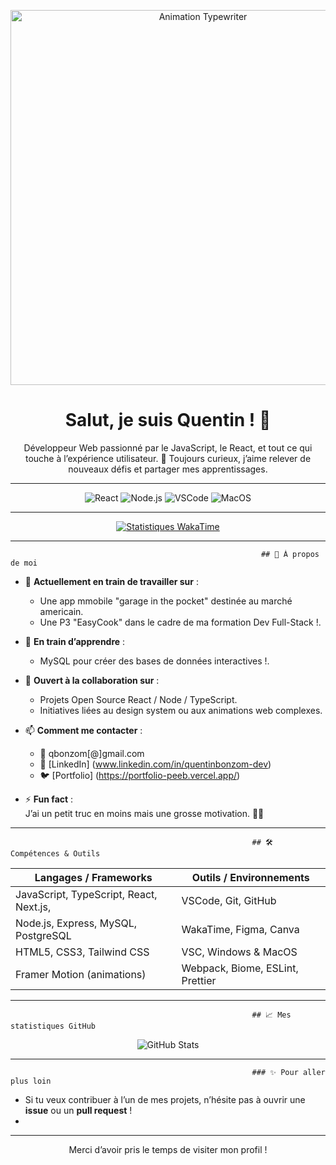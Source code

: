 <!-- ───────────────────────────────────────────────────────────────────── -->
<!--                            IMAGE TYPEWRITER                            -->
<!-- ───────────────────────────────────────────────────────────────────── -->
<p align="center">
  <!-- Remplace le lien par celui de ton GIF Typewriter -->
  <img src="https://mon-domaine.fr/assets/typewriter.gif" alt="Animation Typewriter" width="600px"/>
</p>

<!-- ───────────────────────────────────────────────────────────────────── -->
<!--                           TITRE & PRÉSENTATION                          -->
<!-- ───────────────────────────────────────────────────────────────────── -->
<h1 align="center">Salut, je suis Quentin ! 👋</h1>
<p align="center">
  Développeur Web passionné par le JavaScript, le React, et tout ce qui touche à l’expérience utilisateur. 🚀  
  Toujours curieux, j’aime relever de nouveaux défis et partager mes apprentissages.
</p>

---

<!-- ───────────────────────────────────────────────────────────────────── -->
<!--                                BADGES                                   -->
<!-- ───────────────────────────────────────────────────────────────────── -->
<p align="center">
  <!-- Exemple de badges GitHub -->
  <img src="https://img.shields.io/badge/Frontend-React-blue?style=flat-square&logo=react" alt="React"/>
  <img src="https://img.shields.io/badge/Backend-Node.js-green?style=flat-square&logo=node.js" alt="Node.js"/>
  <img src="https://img.shields.io/badge/Editor-VSCode-blue?style=flat-square&logo=visual-studio-code" alt="VSCode"/>
  <img src="https://img.shields.io/badge/OS-MacOS-informational?style=flat-square&logo=apple" alt="MacOS"/>
</p>

---

<!-- ───────────────────────────────────────────────────────────────────── -->
<!--                           STATISTIQUES WAKATIME                          -->
<!-- ───────────────────────────────────────────────────────────────────── -->
<p align="center">
  <a href="https://wakatime.com/@Bonzom">
    <img src="https://github-readme-stats.vercel.app/api/wakatime?username=Bonzom&layout=compact&theme=tokyonight" alt="Statistiques WakaTime"/>
  </a>
</p>

---

                                                            ## 🚀 À propos de moi

- 🔭 **Actuellement en train de travailler sur** :  
  - Une app mmobile "garage in the pocket" destinée au marché americain.  
  - Une P3 "EasyCook" dans le cadre de ma formation Dev Full-Stack !.  

- 🌱 **En train d’apprendre** :  
  - MySQL pour créer des bases de données interactives !.    

- 🤝 **Ouvert à la collaboration sur** :  
  - Projets Open Source React / Node / TypeScript.  
  - Initiatives liées au design system ou aux animations web complexes.  

- 📫 **Comment me contacter** :  
  - 📧 qbonzom[@]gmail.com  
  - 💼 [LinkedIn] (www.linkedin.com/in/quentinbonzom-dev)
  - 🐦 [Portfolio] (https://portfolio-peeb.vercel.app/)

- ⚡ **Fun fact** :  
  J’ai un petit truc en moins mais une grosse motivation. 🚴‍♂️  

---

                                                          ## 🛠️ Compétences & Outils

| Langages / Frameworks | Outils / Environnements    |
| --------------------- | -------------------------- |
| JavaScript, TypeScript, React, Next.js,  | VSCode, Git, GitHub     |
| Node.js, Express, MySQL, PostgreSQL            | WakaTime, Figma, Canva         |
| HTML5, CSS3, Tailwind CSS             | VSC, Windows & MacOS |
| Framer Motion (animations)                        | Webpack, Biome, ESLint, Prettier   |

---


                                                          ## 📈 Mes statistiques GitHub

<p align="center">
  <img src="https://github-readme-stats.vercel.app/api?username=QuentinBonzom&show_icons=true&theme=tokyonight&count_private=true" alt="GitHub Stats"/>
</p>

---

                                                          ### ✨ Pour aller plus loin

- Si tu veux contribuer à l’un de mes projets, n’hésite pas à ouvrir une **issue** ou un **pull request** !
- 
---

<p align="center">
  Merci d’avoir pris le temps de visiter mon profil !  
</p>


<!--
**QuentinBonzom/QuentinBonzom** is a ✨ _special_ ✨ repository because its `README.md` (this file) appears on your GitHub profile.

Here are some ideas to get you started:

- 🔭 I’m currently working on ...
- 🌱 I’m currently learning ...
- 👯 I’m looking to collaborate on ...
- 🤔 I’m looking for help with ...
- 💬 Ask me about ...
- 📫 How to reach me: ...
- 😄 Pronouns: ...
- ⚡ Fun fact: ...
-->
